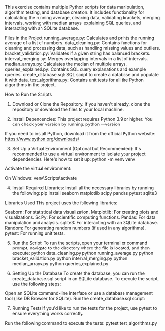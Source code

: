 This exercise contains multiple Python scripts for data manipulation, algorithm testing, and database creation. It includes functionality for calculating the running average, cleaning data, validating brackets, merging intervals, working with median arrays, explaining SQL queries, and interacting with an SQLite database.

Files in the Project
running_average.py: Calculates and prints the running average of a list of numbers.
data_cleaning.py: Contains functions for cleaning and processing data, such as handling missing values and outliers.
bracket_validation.py: Validates if a given string has balanced brackets.
interval_merging.py: Merges overlapping intervals in a list of intervals.
median_arrays.py: Calculates the median of multiple arrays.
queries_explained.py: Contains SQL query explanations and example queries.
create_database.sql: SQL script to create a database and populate it with data.
test_algorithms.py: Contains unit tests for all the Python algorithms in the project.

How to Run the Scripts
1. Download or Clone the Repository:
If you haven't already, clone the repository or download the files to your local machine.

2. Install Dependencies:
This project requires Python 3.9 or higher. You can check your version by running:
    python --version

If you need to install Python, download it from the official Python website: https://www.python.org/downloads/

3. Set Up a Virtual Environment (Optional but Recommended):
It's recommended to use a virtual environment to isolate your project dependencies. Here's how to set it up:
    python -m venv venv

Activate the virtual environment:

On Windows:
    venv\Scripts\activate

4. Install Required Libraries:
Install all the necessary libraries by running the following:
    pip install seaborn matplotlib scipy pandas pytest sqlite3

Libraries Used
This project uses the following libraries:

Seaborn: For statistical data visualization.
Matplotlib: For creating plots and visualizations.
SciPy: For scientific computing functions.
Pandas: For data manipulation and analysis.
sqlite3: For interacting with an SQLite database.
Random: For generating random numbers (if used in any algorithms).
pytest: For running unit tests.


5. Run the Script:
To run the scripts, open your terminal or command prompt, navigate to the directory where the file is located, and then execute:
    python data_cleaning.py
    python running_average.py
    python bracket_validation.py
    python interval_merging.py
    python median_arrays.py
    python queries_explained.py

6. Setting Up the Database
To create the database, you can run the create_database.sql script in an SQLite database. To execute the script, use the following steps:

Open an SQLite command-line interface or use a database management tool (like DB Browser for SQLite).
    Run the create_database.sql script:

7. Running Tests 
If you'd like to run the tests for the project, use pytest to ensure everything works correctly.

Run the following command to execute the tests:
    pytest test_algorithms.py

